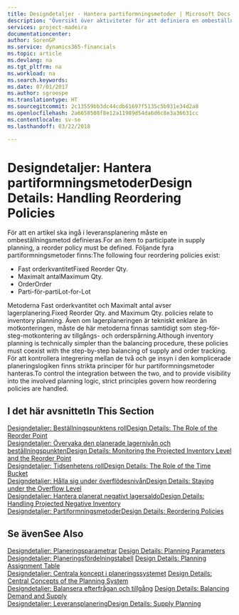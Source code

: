 ```yaml
---
title: Designdetaljer - Hantera partiformningsmetoder | Microsoft Docs
description: "Översikt över aktiviteter för att definiera en ombeställningsmetod inom leveransplanering."
services: project-madeira
documentationcenter: 
author: SorenGP
ms.service: dynamics365-financials
ms.topic: article
ms.devlang: na
ms.tgt_pltfrm: na
ms.workload: na
ms.search.keywords: 
ms.date: 07/01/2017
ms.author: sgroespe
ms.translationtype: HT
ms.sourcegitcommit: 2c13559bb3dc44cdb61697f5135c5b931e34d2a8
ms.openlocfilehash: 2a6658508f8e12a11989d54da6d6c8e3a36631cc
ms.contentlocale: sv-se
ms.lasthandoff: 03/22/2018

---
```

# <a name="design-details-handling-reordering-policies"></a><span data-ttu-id="98cc1-103">Designdetaljer: Hantera partiformningsmetoder</span><span class="sxs-lookup"><span data-stu-id="98cc1-103">Design Details: Handling Reordering Policies</span></span>
<span data-ttu-id="98cc1-104">För att en artikel ska ingå i leveransplanering måste en ombeställningsmetod definieras.</span><span class="sxs-lookup"><span data-stu-id="98cc1-104">For an item to participate in supply planning, a reorder policy must be defined.</span></span> <span data-ttu-id="98cc1-105">Följande fyra partiformningsmetoder finns:</span><span class="sxs-lookup"><span data-stu-id="98cc1-105">The following four reordering policies exist:</span></span>  
  
* <span data-ttu-id="98cc1-106">Fast orderkvantitet</span><span class="sxs-lookup"><span data-stu-id="98cc1-106">Fixed Reorder Qty.</span></span>  
* <span data-ttu-id="98cc1-107">Maximalt antal</span><span class="sxs-lookup"><span data-stu-id="98cc1-107">Maximum Qty.</span></span>  
* <span data-ttu-id="98cc1-108">Order</span><span class="sxs-lookup"><span data-stu-id="98cc1-108">Order</span></span>  
* <span data-ttu-id="98cc1-109">Parti-för-parti</span><span class="sxs-lookup"><span data-stu-id="98cc1-109">Lot-for-Lot</span></span>  
  
<span data-ttu-id="98cc1-110">Metoderna Fast orderkvantitet och Maximalt antal avser lagerplanering.</span><span class="sxs-lookup"><span data-stu-id="98cc1-110">Fixed Reorder Qty. and Maximum Qty. policies relate to inventory planning.</span></span> <span data-ttu-id="98cc1-111">Även om lagerplaneringen är tekniskt enklare än motkonteringen, måste de här metoderna finnas samtidigt som steg-för-steg-motkontering av tillgångs- och orderspårning.</span><span class="sxs-lookup"><span data-stu-id="98cc1-111">Although inventory planning is technically simpler than the balancing procedure, these policies must coexist with the step-by-step balancing of supply and order tracking.</span></span> <span data-ttu-id="98cc1-112">För att kontrollera integrering mellan de två och ge insyn i den komplicerade planeringslogiken finns strikta principer för hur partiformningsmetoder hanteras.</span><span class="sxs-lookup"><span data-stu-id="98cc1-112">To control the integration between the two, and to provide visibility into the involved planning logic, strict principles govern how reordering policies are handled.</span></span>  
  
## <a name="in-this-section"></a><span data-ttu-id="98cc1-113">I det här avsnittet</span><span class="sxs-lookup"><span data-stu-id="98cc1-113">In This Section</span></span>  
[<span data-ttu-id="98cc1-114">Designdetaljer: Beställningspunktens roll</span><span class="sxs-lookup"><span data-stu-id="98cc1-114">Design Details: The Role of the Reorder Point</span></span>](design-details-the-role-of-the-reorder-point.md)  
[<span data-ttu-id="98cc1-115">Designdetaljer: Övervaka den planerade lagernivån och beställningspunkten</span><span class="sxs-lookup"><span data-stu-id="98cc1-115">Design Details: Monitoring the Projected Inventory Level and the Reorder Point</span></span>](design-details-monitoring-the-projected-inventory-level-and-the-reorder-point.md)  
[<span data-ttu-id="98cc1-116">Designdetaljer: Tidsenhetens roll</span><span class="sxs-lookup"><span data-stu-id="98cc1-116">Design Details: The Role of the Time Bucket</span></span>](design-details-the-role-of-the-time-bucket.md)  
[<span data-ttu-id="98cc1-117">Designdetaljer: Hålla sig under överflödesnivån</span><span class="sxs-lookup"><span data-stu-id="98cc1-117">Design Details: Staying under the Overflow Level</span></span>](design-details-staying-under-the-overflow-level.md)  
[<span data-ttu-id="98cc1-118">Designdetaljer: Hantera planerat negativt lagersaldo</span><span class="sxs-lookup"><span data-stu-id="98cc1-118">Design Details: Handling Projected Negative Inventory</span></span>](design-details-handling-projected-negative-inventory.md)  
[<span data-ttu-id="98cc1-119">Designdetaljer: Partiformningsmetoder</span><span class="sxs-lookup"><span data-stu-id="98cc1-119">Design Details: Reordering Policies</span></span>](design-details-reordering-policies.md)  
  
## <a name="see-also"></a><span data-ttu-id="98cc1-120">Se även</span><span class="sxs-lookup"><span data-stu-id="98cc1-120">See Also</span></span>  
<span data-ttu-id="98cc1-121">[Designdetaljer: Planeringsparametrar](design-details-planning-parameters.md) </span><span class="sxs-lookup"><span data-stu-id="98cc1-121">[Design Details: Planning Parameters](design-details-planning-parameters.md) </span></span>  
<span data-ttu-id="98cc1-122">[Designdetaljer: Planeringsfördelningstabell](design-details-planning-assignment-table.md) </span><span class="sxs-lookup"><span data-stu-id="98cc1-122">[Design Details: Planning Assignment Table](design-details-planning-assignment-table.md) </span></span>  
<span data-ttu-id="98cc1-123">[Designdetaljer: Centrala koncept i planeringssystemet](design-details-central-concepts-of-the-planning-system.md) </span><span class="sxs-lookup"><span data-stu-id="98cc1-123">[Design Details: Central Concepts of the Planning System](design-details-central-concepts-of-the-planning-system.md) </span></span>  
<span data-ttu-id="98cc1-124">[Designdetaljer: Balansera efterfrågan och tillgång](design-details-balancing-demand-and-supply.md) </span><span class="sxs-lookup"><span data-stu-id="98cc1-124">[Design Details: Balancing Demand and Supply](design-details-balancing-demand-and-supply.md) </span></span>  
[<span data-ttu-id="98cc1-125">Designdetaljer: Leveransplanering</span><span class="sxs-lookup"><span data-stu-id="98cc1-125">Design Details: Supply Planning</span></span>](design-details-supply-planning.md)
